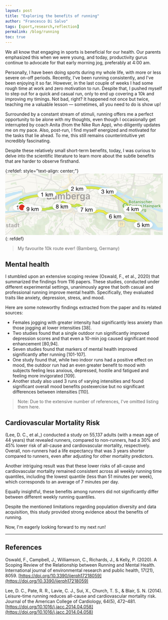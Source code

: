 ```yaml
---
layout: post
title: "Exploring the benefits of running"
author: "Francesco Di Salvo"
tags: [sport,research,reflection]
permalink: /blog/running
toc: true
---
```


We all know that engaging in sports is beneficial for our health. Our parents emphasized this when we were young, and today, productivity gurus continue to advocate for that early morning jog, preferably at 4:00 am.

Personally, I have been doing sports during my whole life, with more or less severe on-off periods. Recently, I've been running consistently, and I've been enjoying it so far. However, in the last couple of weeks I had some rough time at work and zero motivation to run. 
Despite that, I pushed myself to step out for a quick and casual run, only to end up covering a 10k and improving my timings. Not bad, right? It happened not once but twice, teaching me a valuable lesson — sometimes, all you need to do is show up!

Surrounded by a constant stream of stimuli, running offers me a perfect opportunity to be alone with my thoughts, even though I occasionally get interrupted by coach Anita (from the Nike Run App), who diligently updates me on my pace. Also, post-run, I find myself energized and motivated for the tasks that lie ahead. To me, this still remains counterintuitive yet incredibly fascinating.

Despite these relatively small short-term benefits, today, I was curious to delve into the scientific literature to learn more about the subtle benefits that are harder to observe firsthand.

{:refdef: style="text-align: center;"}
![Figure](assets/articles/running-10k.jpg)
{: refdef}
> My favourite 10k route ever! (Bamberg, Germany)

## Mental health

I stumbled upon an extensive scoping review (Oswald, F., et al., 2020) that summarized the findings from 116 papers. These studies, conducted under different experimental settings, unanimously agree that both casual and professional running improve mental health. Specifically, they evaluated traits like anxiety, depression, stress, and mood.

Here are some noteworthy findings extracted from the paper and its related sources:

* Females jogging with greater intensity had significantly less anxiety than those jogging at lower intensities [38].
* Two studies found that a single outdoor run significantly improved depression scores and that even a 10-min jog caused significant mood enhancement [80,94].
* Seven studies found that markers of mental health improved significantly after running [101-107].
* One study found that, while two indoor runs had a positive effect on mood, the outdoor run had an even greater benefit to mood with subjects feeling less anxious, depressed, hostile and fatigued and feeling more invigorated [109].
* Another study also used 3 runs of varying intensities and found significant overall mood benefits postexercise but no significant differences between intensities [110].

> Note: Due to the extensive number of references, I've omitted listing them here.

## Cardiovascular Mortality Risk

(Lee, D. C., et al.,) conducted a study on 55,137 adults (with a mean age of 44 years) that revealed runners, compared to non-runners, had a 30% and 45% lower risk of all-cause and cardiovascular mortality, respectively. Overall, non-runners had a life expectancy that was 3 years shorter compared to runners, even after adjusting for other mortality predictors.

Another intriguing result was that these lower risks of all-cause and cardiovascular mortality remained consistent across all weekly running time quantiles, including the lowest quantile (less than 51 minutes per week), which corresponds to an average of 7 minutes per day.

Equally insightful, these benefits among runners did not significantly differ between different weekly running quantiles.

Despite the mentioned limitations regarding population diversity and data acquisition, this study provided strong evidence about the benefits of running.

Now, I'm eagerly looking forward to my next run!

---

## References

Oswald, F., Campbell, J., Williamson, C., Richards, J., & Kelly, P. (2020). A Scoping Review of the Relationship between Running and Mental Health. International journal of environmental research and public health, 17(21), 8059. [https://doi.org/10.3390/ijerph17218059](https://doi.org/10.3390/ijerph17218059)

Lee, D. C., Pate, R. R., Lavie, C. J., Sui, X., Church, T. S., & Blair, S. N. (2014). Leisure-time running reduces all-cause and cardiovascular mortality risk. Journal of the American College of Cardiology, 64(5), 472–481. [https://doi.org/10.1016/j.jacc.2014.04.058](https://doi.org/10.1016/j.jacc.2014.04.058)